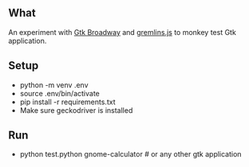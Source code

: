 ## What
An experiment with [Gtk Broadway](https://developer.gnome.org/gtk3/stable/gtk-broadway.html) and [gremlins.js](https://github.com/marmelab/gremlins.js/) to monkey test Gtk application.

## Setup
- python -m venv .env
- source .env/bin/activate
- pip install -r requirements.txt
- Make sure geckodriver is installed

## Run
-  python test.python gnome-calculator # or any other gtk application
